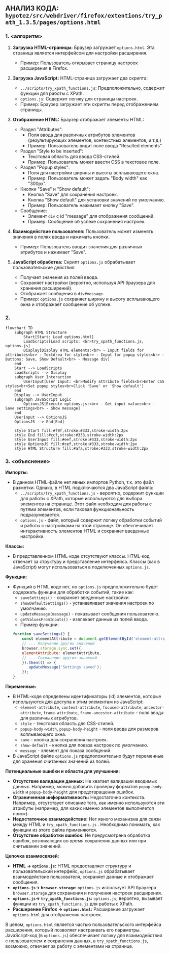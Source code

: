 ## АНАЛИЗ КОДА: `hypotez/src/webdriver/firefox/extentions/try_path_1.3.5/pages/options.html`

### 1. <алгоритм>

1.  **Загрузка HTML-страницы:** Браузер загружает `options.html`. Эта страница является интерфейсом для настройки расширения.
    *   Пример: Пользователь открывает страницу настроек расширения в Firefox.

2.  **Загрузка JavaScript:** HTML-страница загружает два скрипта:
    *   `../scripts/try_xpath_functions.js`: Предположительно, содержит функции для работы с XPath.
    *   `options.js`: Содержит логику для страницы настроек.
    *   Пример: Браузер загружает эти скрипты перед отображением страницы.

3.  **Отображение HTML:** Браузер отображает элементы HTML:
    *   Раздел "Attributes":
        *   Поля ввода для различных атрибутов элементов (результирующих элементов, контекстных элементов, и т.д.)
        *   Пример: Пользователь видит поле ввода "Resulted elements"
    *   Раздел "Style to be inserted":
        *   Текстовая область для ввода CSS-стилей.
        *   Пример: Пользователь может ввести CSS в текстовое поле.
    *   Раздел "Popup styles":
        *   Поля для настройки ширины и высоты всплывающего окна.
        *   Пример: Пользователь может задать "Body width" как "300px".
    *   Кнопки "Save" и "Show default":
        *   Кнопка "Save" для сохранения настроек.
        *   Кнопка "Show default" для установки значений по умолчанию.
        *   Пример: Пользователь нажимает кнопку "Save".
    *   Сообщение:
        *   Элемент `div` с id "message" для отображения сообщений.
        *   Пример:  Сообщение об успехе сохранения настроек.
4.  **Взаимодействие пользователя:** Пользователь может изменять значения в полях ввода и нажимать кнопки.
    *   Пример: Пользователь вводит значения для различных атрибутов и нажимает "Save".

5.  **JavaScript обработка:** Скрипт `options.js` обрабатывает пользовательские действия:
    *   Получает значения из полей ввода.
    *   Сохраняет настройки (вероятно, используя API браузера для хранения расширений).
    *   Отображает сообщения в `div#message`.
    *   Пример: `options.js` сохраняет ширину и высоту всплывающего окна и отображает сообщение об успехе.

### 2. <mermaid>

```mermaid
flowchart TD
    subgraph HTML Structure
        Start[Start: Load options.html]
        LoadScripts[Load scripts: <br>try_xpath_functions.js, options.js]
        Display[Display HTML elements:<br> - Input fields for attributes<br> - TextArea for style<br> - Input for popup styles<br> - Buttons: Save, Show Default<br> - Message div]
    end
    Start --> LoadScripts
    LoadScripts --> Display
    subgraph User Interaction
        UserInput[User Input: <br>Modify attribute fields<br>Enter CSS styles<br>Set popup styles<br>Click 'Save' or 'Show default']
    end
    Display --> UserInput
    subgraph JavaScript Logic
        OptionsJS[Execute options.js:<br> - Get input values<br> - Save settings<br> - Show message]
    end
    UserInput --> OptionsJS
    OptionsJS --> End[End]

    style Start fill:#f9f,stroke:#333,stroke-width:2px
    style End fill:#ccf,stroke:#333,stroke-width:2px
    style UserInput fill:#eef,stroke:#333,stroke-width:2px
    style OptionsJS fill:#cef,stroke:#333,stroke-width:2px
    style HTML Structure fill:#afa,stroke:#333,stroke-width:2px
```

### 3. <объяснение>

**Импорты:**

*   В данном HTML-файле нет явных импортов Python, т.к. это файл разметки. Однако, в HTML подключаются два JavaScript файла:
    *   `../scripts/try_xpath_functions.js` - вероятно, содержит функции для работы с XPath, которые используются для выбора элементов на странице. Этот файл необходим для работы с путями элементов, если таковая функциональность подразумевается.
    *   `options.js` - файл, который содержит логику обработки событий и работы с настройками на этой странице. Он обеспечивает интерактивность элементов HTML и сохраняет введенные настройки.

**Классы:**

*   В представленном HTML-коде отсутствуют классы. HTML-код отвечает за структуру и представление интерфейса. Классы (как в JavaScript) могут использоваться в подключенных `options.js`.

**Функции:**

*   Функций в HTML коде нет, но `options.js` предположительно будет содержать функции для обработки событий, такие как:
    *   `saveSettings()` - сохраняет введенные настройки.
    *   `showDefaultSettings()` - устанавливает значения настроек по умолчанию.
    *   `updateMessage(message)` - показывает сообщения пользователю.
    *   `getValuesFromInputs()` - извлекает данные из полей ввода.
    *   Пример функции:
    ```javascript
    function saveSettings() {
        const elementAttribute = document.getElementById('element-attribute').value;
        // ... Получение других значений
        browser.storage.sync.set({
        elementAttribute: elementAttribute,
        // ... Сохранение других значений
        }).then(() => {
           updateMessage('Settings saved');
        });
    }
    ```

**Переменные:**

*   В HTML-коде определены идентификаторы (id) элементов, которые используются для доступа к этим элементам из JavaScript:
    *   `element-attribute`, `context-attribute`, `focused-attribute`, `ancestor-attribute`, `frame-attribute`, `frame-ancestor-attribute` - поля ввода для различных атрибутов.
    *   `style` - текстовая область для CSS-стилей.
    *   `popup-body-width`, `popup-body-height` - поля ввода для размеров всплывающего окна.
    *   `save` - кнопка для сохранения настроек.
    *   `show-default` - кнопка для показа настроек по умолчанию.
    *   `message` -  элемент для показа сообщений.
*   В JavaScript файле `options.js` предположительно будут переменные для хранения считанных значений из полей.

**Потенциальные ошибки и области для улучшения:**

*   **Отсутствие валидации данных:** Не хватает валидации вводимых данных. Например,  можно добавить проверку форматов `popup-body-width` и `popup-body-height` для предотвращения ошибок.
*   **Ограниченная информативность:** Недостаточно контекста. Например, отсутствует описание того, как именно используются эти атрибуты (например,  для каких именно элементов выполняется поиск).
*   **Недостаточное взаимодействие:** Нет явного механизма для связи между HTML и `try_xpath_functions.js` . Необходимо понимать, как функции из этого файла применяются.
*   **Отсутствие обработки ошибок:** Не предусмотрена обработка ошибок, возникающих во время сохранения данных или при считывании значений.

**Цепочка взаимосвязей:**

*   **HTML -> `options.js`:**  HTML  предоставляет структуру и пользовательский интерфейс, `options.js`  обрабатывает взаимодействие пользователя, сохраняет данные и отображает сообщения.
*  **`options.js`-> `browser.storage`:** `options.js` использует API браузера `browser.storage` для сохранения и получения настроек расширения.
*   **`options.js`-> `try_xpath_functions.js`:**  `options.js`, вероятно, вызывает функции из `try_xpath_functions.js` для работы с XPath.
*   **Расширение Firefox -> `options.html`:** Расширение загружает `options.html` для отображения настроек.

В целом,  `options.html` является частью пользовательского интерфейса расширения, который позволяет настраивать его параметры. JavaScript-код (в `options.js`)  обеспечивает логику для взаимодействия с пользователем и сохранения данных, а `try_xpath_functions.js`, возможно, отвечает за работу с элементами на странице.